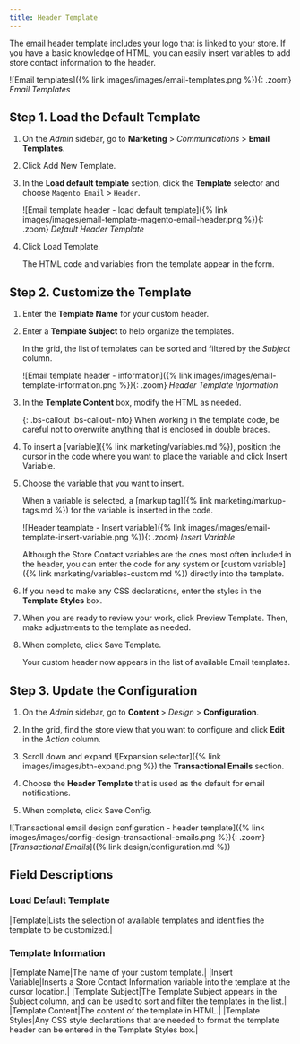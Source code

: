 ```yaml
---
title: Header Template
---
```


The email header template includes your logo that is linked to your store. If you have a basic knowledge of HTML, you can easily insert variables to add store contact information to the header.

![Email templates]({% link images/images/email-templates.png %}){: .zoom}
_Email Templates_

## Step 1. Load the Default Template

1. On the _Admin_ sidebar, go to **Marketing** > _Communications_ > **Email Templates**.

1. Click <span class="btn">Add New Template</span>.

1. In the **Load default template** section, click the **Template** selector and choose `Magento_Email` > `Header`.

    ![Email template header - load default template]({% link images/images/email-template-magento-email-header.png %}){: .zoom}
    _Default Header Template_

1. Click <span class="btn">Load Template</span>.

    The HTML code and variables from the template appear in the form.

## Step 2. Customize the Template

1. Enter the **Template Name** for your custom header.

1. Enter a **Template Subject** to help organize the templates.

   In the grid, the list of templates can be sorted and filtered by the _Subject_ column.

    ![Email template header - information]({% link images/images/email-template-information.png %}){: .zoom}
    _Header Template Information_

1. In the **Template Content** box, modify the HTML as needed.

    {: .bs-callout .bs-callout-info}
    When working in the template code, be careful not to overwrite anything that is enclosed in double braces.

1. To insert a [variable]({% link marketing/variables.md %}), position the cursor in the code where you want to place the variable and click <span class="btn">Insert Variable</span>.

1. Choose the variable that you want to insert.

    When a variable is selected, a [markup tag]({% link marketing/markup-tags.md %}) for the variable is inserted in the code.

    ![Header teamplate - Insert variable]({% link images/images/email-template-insert-variable.png %}){: .zoom}
    _Insert Variable_

    Although the Store Contact variables are the ones most often included in the header, you can enter the code for any system or [custom variable]({% link marketing/variables-custom.md %}) directly into the template.

1. If you need to make any CSS declarations, enter the styles in the **Template Styles** box.

1. When you are ready to review your work, click <span class="btn">Preview Template</span>. Then, make adjustments to the template as needed.

1. When complete, click <span class="btn">Save Template</span>.

    Your custom header now appears in the list of available Email templates.

## Step 3. Update the Configuration

1. On the _Admin_ sidebar, go to **Content** > _Design_ > **Configuration**.

1. In the grid, find the store view that you want to configure and click **Edit** in the _Action_ column.

1. Scroll down and expand ![Expansion selector]({% link images/images/btn-expand.png %}) the **Transactional Emails** section.

1. Choose the **Header Template** that is used as the default for email notifications.

1. When complete, click <span class="btn">Save Config</span>.

![Transactional email design configuration - header template]({% link images/images/config-design-transactional-emails.png %}){: .zoom}
[_Transactional Emails_]({% link design/configuration.md %})

## Field Descriptions

### Load Default Template

|Template|Lists the selection of available templates and identifies the template to be customized.|

### Template Information

|Template Name|The name of your custom template.|
|Insert Variable|Inserts a Store Contact Information variable into the template at the cursor location.|
|Template Subject|The Template Subject appears in the Subject column, and can be used to sort and filter the templates in the list.|
|Template Content|The content of the template in HTML.|
|Template Styles|Any CSS style declarations that are needed to format the template header can be entered in the Template Styles box.|
